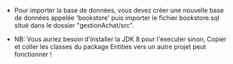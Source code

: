 * Pour importer la base de données, vous devez créer une nouvelle base de données appelée 'bookstore' puis importer le fichier bookstore.sql situé dans le dossier "gestionAchat/src".

* NB: Vous auriez besoin d'installer la JDK 8 pour l'executer sinon, Copier et coller les classes du package Entities vers un autre projet peut fonctionner ! 
